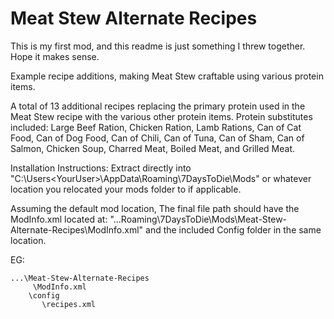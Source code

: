 # Meat Stew Alternate Recipes
This is my first mod, and this readme is just something I threw together. Hope it makes sense.

Example recipe additions, making Meat Stew craftable using various protein items.

A total of 13 additional recipes replacing the primary protein used in the Meat Stew recipe with the various other protein items.
Protein substitutes included: Large Beef Ration, Chicken Ration, Lamb Rations, Can of Cat Food, Can of Dog Food, Can of Chili, Can of Tuna, Can of Sham, Can of Salmon, Chicken Soup, Charred Meat, Boiled Meat, and Grilled Meat.

Installation Instructions:
Extract directly into "C:\Users\<YourUser>\AppData\Roaming\7DaysToDie\Mods" or whatever location you relocated your mods folder to if applicable.

Assuming the default mod location, The final file path should have the ModInfo.xml located at:
"...Roaming\7DaysToDie\Mods\Meat-Stew-Alternate-Recipes\ModInfo.xml"
and the included Config folder in the same location.

EG:

	...\Meat-Stew-Alternate-Recipes
	     \ModInfo.xml
		\config
		   \recipes.xml
